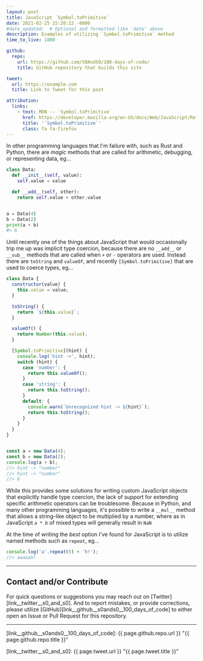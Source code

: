 ```yaml
---
layout: post
title: JavaScript `Symbol.toPrimitive`
date: 2021-02-25 15:20:12 -0800
#date_updated:  # Optional and formatted like 'date' above
description: Examples of utilizing `Symbol.toPrimitive` method
time_to_live: 1800

github:
  repo:
    url: https://github.com/S0AndS0/100-days-of-code/
    title: GitHub repository that builds this site

tweet:
  url: https://example.com
  title: Link to Tweet for this post

attribution:
  links:
    - text: MDN -- `Symbol.toPrimitive`
      href: https://developer.mozilla.org/en-US/docs/Web/JavaScript/Reference/Global_Objects/Symbol/toPrimitive
      title: '`Symbol.toPrimitive`'
      class: fa fa-firefox
---
```




In other programming languages that I'm failure with, such as Rust and Python, there are _magic_ methods that are called for arithmetic, debugging, or representing data, eg...


```python
class Data:
  def __init__(self, value):
    self.value = value

  def __add__(self, other):
    return self.value + other.value


a = Data(4)
b = Data(2)
print(a + b)
#> 6
```


Until recently one of the things about JavaScript that would occasionally trip me up was implicit type coercion, because there are no `__add__` or `__sub__` methods that are called when `+` or `-` operators are used. Instead there are `toString` and `valueOf`, and recently `[Symbol.toPrimitive]` that are used to coerce types, eg...


```javascript
class Data {
  constructor(value) {
    this.value = value;
  }

  toString() {
    return `${this.value}`;
  }

  valueOf() {
    return Number(this.value);
  }

  [Symbol.toPrimitive](hint) {
    console.log('hint ->', hint);
    switch (hint) {
      case 'number': {
        return this.valueOf();
      }
      case 'string': {
        return this.toString();
      }
      default: {
        console.warn(`Unrecognized hint -> ${hint}`);
        return this.toString();
      }
    }
  }
}


const a = new Data(4);
const b = new Data(2);
console.log(a + b);
//> hint -> "number"
//> hint -> "number"
//> 6
```


While this provides some solutions for writing custom JavaScript objects that explicitly handle type coercion, the lack of support for extending specific arithmetic operators can be troublesome. Because in Python, and many other programming languages, it's possible to write a `__mul__` method that allows a string-like object to be multiplied by a number, where as in JavaScript _`a * b`_ of mixed types will generally result in `NaN`


At the time of writing the _best_ option I've found for JavaScript is to utilize named methods such as `repeat`, eg...


```javascript
console.log('a'.repeat(5) + 'h!');
//> aaaaah!
```


______


## Contact and/or Contribute
[heading__contact_andor_contribute]: #contact-andor-contribute


For quick questions or suggestions you may reach out on [Twitter][link__twitter__s0_and_s0]. And to report mistakes, or provide corrections, please utilize [GitHub][link__github__s0ands0__100_days_of_code] to either open an Issue or Pull Request for this repository.


______



[link__github__s0ands0__100_days_of_code]: {{ page.github.repo.url }} "{{ page.github.repo.title }}"

[link__twitter__s0_and_s0]: {{ page.tweet.url }} "{{ page.tweet.title }}"

